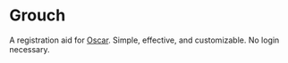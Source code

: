 # Grouch

A registration aid for [Oscar](https://oscar.gatech.edu). Simple, effective, and customizable. No login necessary.